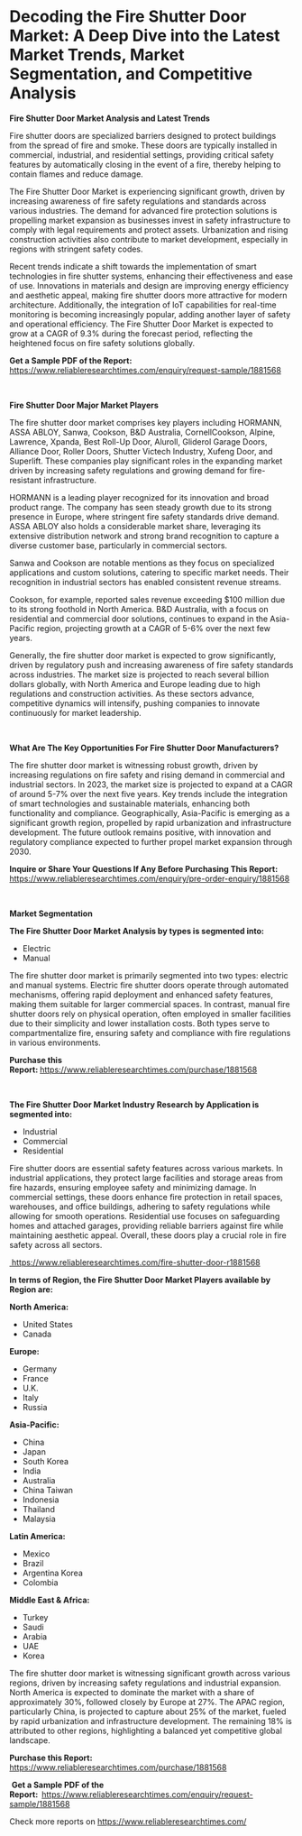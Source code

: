 <p><h1>Decoding the Fire Shutter Door Market: A Deep Dive into the Latest Market Trends, Market Segmentation, and Competitive Analysis</h1></p><p><strong>Fire Shutter Door Market Analysis and Latest Trends</strong></p>
<p><p>Fire shutter doors are specialized barriers designed to protect buildings from the spread of fire and smoke. These doors are typically installed in commercial, industrial, and residential settings, providing critical safety features by automatically closing in the event of a fire, thereby helping to contain flames and reduce damage.</p><p>The Fire Shutter Door Market is experiencing significant growth, driven by increasing awareness of fire safety regulations and standards across various industries. The demand for advanced fire protection solutions is propelling market expansion as businesses invest in safety infrastructure to comply with legal requirements and protect assets. Urbanization and rising construction activities also contribute to market development, especially in regions with stringent safety codes.</p><p>Recent trends indicate a shift towards the implementation of smart technologies in fire shutter systems, enhancing their effectiveness and ease of use. Innovations in materials and design are improving energy efficiency and aesthetic appeal, making fire shutter doors more attractive for modern architecture. Additionally, the integration of IoT capabilities for real-time monitoring is becoming increasingly popular, adding another layer of safety and operational efficiency. The Fire Shutter Door Market is expected to grow at a CAGR of 9.3% during the forecast period, reflecting the heightened focus on fire safety solutions globally.</p></p>
<p><strong>Get a Sample PDF of the Report:&nbsp;</strong> <a href="https://www.reliableresearchtimes.com/enquiry/request-sample/1881568?utm_campaign=2756&utm_medium=2&utm_source=Github&utm_content=ia&utm_term=23022025&utm_id=fire-shutter-door">https://www.reliableresearchtimes.com/enquiry/request-sample/1881568</a></p>
<p>&nbsp;</p>
<p><strong>Fire Shutter Door Major Market Players</strong></p>
<p><p>The fire shutter door market comprises key players including HORMANN, ASSA ABLOY, Sanwa, Cookson, B&D Australia, CornellCookson, Alpine, Lawrence, Xpanda, Best Roll-Up Door, Aluroll, Gliderol Garage Doors, Alliance Door, Roller Doors, Shutter Victech Industry, Xufeng Door, and Superlift. These companies play significant roles in the expanding market driven by increasing safety regulations and growing demand for fire-resistant infrastructure.</p><p>HORMANN is a leading player recognized for its innovation and broad product range. The company has seen steady growth due to its strong presence in Europe, where stringent fire safety standards drive demand. ASSA ABLOY also holds a considerable market share, leveraging its extensive distribution network and strong brand recognition to capture a diverse customer base, particularly in commercial sectors.</p><p>Sanwa and Cookson are notable mentions as they focus on specialized applications and custom solutions, catering to specific market needs. Their recognition in industrial sectors has enabled consistent revenue streams.</p><p>Cookson, for example, reported sales revenue exceeding $100 million due to its strong foothold in North America. B&D Australia, with a focus on residential and commercial door solutions, continues to expand in the Asia-Pacific region, projecting growth at a CAGR of 5-6% over the next few years.</p><p>Generally, the fire shutter door market is expected to grow significantly, driven by regulatory push and increasing awareness of fire safety standards across industries. The market size is projected to reach several billion dollars globally, with North America and Europe leading due to high regulations and construction activities. As these sectors advance, competitive dynamics will intensify, pushing companies to innovate continuously for market leadership.</p></p>
<p>&nbsp;</p>
<p><strong>What Are The Key Opportunities For Fire Shutter Door Manufacturers?</strong></p>
<p><p>The fire shutter door market is witnessing robust growth, driven by increasing regulations on fire safety and rising demand in commercial and industrial sectors. In 2023, the market size is projected to expand at a CAGR of around 5-7% over the next five years. Key trends include the integration of smart technologies and sustainable materials, enhancing both functionality and compliance. Geographically, Asia-Pacific is emerging as a significant growth region, propelled by rapid urbanization and infrastructure development. The future outlook remains positive, with innovation and regulatory compliance expected to further propel market expansion through 2030.</p></p>
<p><strong>Inquire or Share Your Questions If Any Before Purchasing This Report:</strong> <a href="https://www.reliableresearchtimes.com/enquiry/pre-order-enquiry/1881568?utm_campaign=2756&utm_medium=2&utm_source=Github&utm_content=ia&utm_term=23022025&utm_id=fire-shutter-door">https://www.reliableresearchtimes.com/enquiry/pre-order-enquiry/1881568</a></p>
<p>&nbsp;</p>
<p><strong>Market Segmentation</strong></p>
<p><strong>The Fire Shutter Door Market Analysis by types is segmented into:</strong></p>
<p><ul><li>Electric</li><li>Manual</li></ul></p>
<p><p>The fire shutter door market is primarily segmented into two types: electric and manual systems. Electric fire shutter doors operate through automated mechanisms, offering rapid deployment and enhanced safety features, making them suitable for larger commercial spaces. In contrast, manual fire shutter doors rely on physical operation, often employed in smaller facilities due to their simplicity and lower installation costs. Both types serve to compartmentalize fire, ensuring safety and compliance with fire regulations in various environments.</p></p>
<p><strong>Purchase this Report:&nbsp;</strong><a href="https://www.reliableresearchtimes.com/purchase/1881568?utm_campaign=2756&utm_medium=2&utm_source=Github&utm_content=ia&utm_term=23022025&utm_id=fire-shutter-door">https://www.reliableresearchtimes.com/purchase/1881568</a></p>
<p>&nbsp;</p>
<p><strong>The Fire Shutter Door Market Industry Research by Application is segmented into:</strong></p>
<p><ul><li>Industrial</li><li>Commercial</li><li>Residential</li></ul></p>
<p><p>Fire shutter doors are essential safety features across various markets. In industrial applications, they protect large facilities and storage areas from fire hazards, ensuring employee safety and minimizing damage. In commercial settings, these doors enhance fire protection in retail spaces, warehouses, and office buildings, adhering to safety regulations while allowing for smooth operations. Residential use focuses on safeguarding homes and attached garages, providing reliable barriers against fire while maintaining aesthetic appeal. Overall, these doors play a crucial role in fire safety across all sectors.</p></p>
<p><a href="https://www.reliableresearchtimes.com/fire-shutter-door-r1881568?utm_campaign=2756&utm_medium=2&utm_source=Github&utm_content=ia&utm_term=23022025&utm_id=fire-shutter-door">&nbsp;https://www.reliableresearchtimes.com/fire-shutter-door-r1881568</a></p>
<p><strong>In terms of Region, the Fire Shutter Door Market Players available by Region are:</strong></p>
<p>
    <p> <strong> North America: </strong>
        <ul>
            <li>United States</li>
            <li>Canada</li>
        </ul>
        </p> 
    <p> <strong> Europe: </strong>
        <ul>
            <li>Germany</li>
            <li>France</li>
            <li>U.K.</li>
            <li>Italy</li>
            <li>Russia</li>
        </ul>
        </p> 
    <p> <strong> Asia-Pacific: </strong>
        <ul>
            <li>China</li>
            <li>Japan</li>
            <li>South Korea</li>
            <li>India</li>
            <li>Australia</li>
            <li>China Taiwan</li>
            <li>Indonesia</li>
            <li>Thailand</li>
            <li>Malaysia</li>
        </ul>
        </p> 
    <p> <strong> Latin America: </strong>
        <ul>
            <li>Mexico</li>
            <li>Brazil</li>
            <li>Argentina Korea</li>
            <li>Colombia</li>
        </ul>
        </p> 
    <p> <strong> Middle East & Africa: </strong>
        <ul>
            <li>Turkey</li>
            <li>Saudi</li>
            <li>Arabia</li>
            <li>UAE</li>
            <li>Korea</li>
        </ul>
    </p>
    </p>
<p><p>The fire shutter door market is witnessing significant growth across various regions, driven by increasing safety regulations and industrial expansion. North America is expected to dominate the market with a share of approximately 30%, followed closely by Europe at 27%. The APAC region, particularly China, is projected to capture about 25% of the market, fueled by rapid urbanization and infrastructure development. The remaining 18% is attributed to other regions, highlighting a balanced yet competitive global landscape.</p></p>
<p><strong>Purchase this Report: </strong><a href="https://www.reliableresearchtimes.com/purchase/1881568?utm_campaign=2756&utm_medium=2&utm_source=Github&utm_content=ia&utm_term=23022025&utm_id=fire-shutter-door">https://www.reliableresearchtimes.com/purchase/1881568</a></p>
<p>&nbsp;<strong>Get a Sample PDF of the Report:&nbsp;&nbsp;</strong><a href="https://www.reliableresearchtimes.com/enquiry/request-sample/1881568?utm_campaign=2756&utm_medium=2&utm_source=Github&utm_content=ia&utm_term=23022025&utm_id=fire-shutter-door">https://www.reliableresearchtimes.com/enquiry/request-sample/1881568</a></p>
<p><strong></strong></p>
<p>Check more reports on <a href="https://www.reliableresearchtimes.com/?utm_campaign=2756&utm_medium=2&utm_source=Github&utm_content=ia&utm_term=23022025&utm_id=fire-shutter-door">https://www.reliableresearchtimes.com/</a></p>